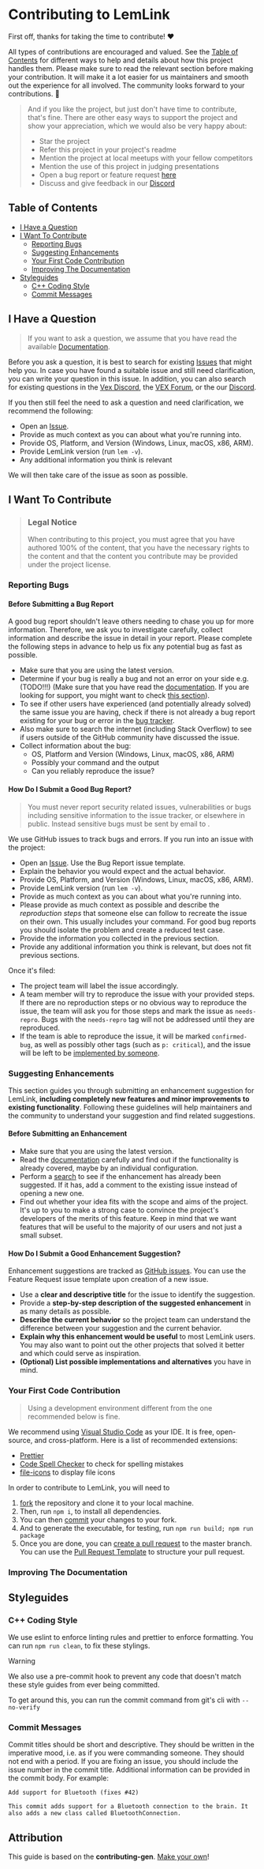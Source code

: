 <!-- omit in toc -->
# Contributing to LemLink

First off, thanks for taking the time to contribute! ❤️

All types of contributions are encouraged and valued. See the [Table of Contents](#table-of-contents) for different ways to help and details about how this project handles them. Please make sure to read the relevant section before making your contribution. It will make it a lot easier for us maintainers and smooth out the experience for all involved. The community looks forward to your contributions. 🎉

> And if you like the project, but just don't have time to contribute, that's fine. There are other easy ways to support the project and show your appreciation, which we would also be very happy about:
> - Star the project
> - Refer this project in your project's readme
> - Mention the project at local meetups with your fellow competitors
> - Mention the use of this project in judging presentations
> - Open a bug report or feature request [here](https://github.com/LemLib/LemLink/issues/new/choose)
> - Discuss and give feedback in our [Discord](https://discord.gg/pCHr7XZUTj)

<!-- omit in toc -->
## Table of Contents

- [I Have a Question](#i-have-a-question)
- [I Want To Contribute](#i-want-to-contribute)
  - [Reporting Bugs](#reporting-bugs)
  - [Suggesting Enhancements](#suggesting-enhancements)
  - [Your First Code Contribution](#your-first-code-contribution)
  - [Improving The Documentation](#improving-the-documentation)
- [Styleguides](#styleguides)
  - [C++ Coding Style](#c-coding-style)
  - [Commit Messages](#commit-messages)


## I Have a Question

> If you want to ask a question, we assume that you have read the available [Documentation](https://lemlib.github.io/LemLink/).

Before you ask a question, it is best to search for existing [Issues](https://github.com/LemLib/LemLink/issues) that might help you. In case you have found a suitable issue and still need clarification, you can write your question in this issue. In addition, you can also search for existing questions in the [Vex Discord](https://discord.gg/VUStG8p), the [VEX Forum](https://www.vexforum.com/), or the our [Discord](https://discord.gg/pCHr7XZUTj).


If you then still feel the need to ask a question and need clarification, we recommend the following:

- Open an [Issue](https://github.com/LemLib/LemLink/issues/new).
- Provide as much context as you can about what you're running into.
- Provide OS, Platform, and Version (Windows, Linux, macOS, x86, ARM).
- Provide LemLink version (run `lem -v`).
- Any additional information you think is relevant

We will then take care of the issue as soon as possible.

<!--
You might want to create a separate issue tag for questions and include it in this description. People should then tag their issues accordingly.

Depending on how large the project is, you may want to outsource the questioning, e.g. to Stack Overflow or Gitter. You may add additional contact and information possibilities:
- IRC
- Slack
- Gitter
- Stack Overflow tag
- Blog
- FAQ
- Roadmap
- E-Mail List
- Forum
-->

## I Want To Contribute

> ### Legal Notice <!-- omit in toc -->
> When contributing to this project, you must agree that you have authored 100% of the content, that you have the necessary rights to the content and that the content you contribute may be provided under the project license.

### Reporting Bugs

<!-- omit in toc -->
#### Before Submitting a Bug Report

A good bug report shouldn't leave others needing to chase you up for more information. Therefore, we ask you to investigate carefully, collect information and describe the issue in detail in your report. Please complete the following steps in advance to help us fix any potential bug as fast as possible.

- Make sure that you are using the latest version.
- Determine if your bug is really a bug and not an error on your side e.g. (TODO!!!) (Make sure that you have read the [documentation](https://lemlib.github.io/LemLink/). If you are looking for support, you might want to check [this section](#i-have-a-question)).
- To see if other users have experienced (and potentially already solved) the same issue you are having, check if there is not already a bug report existing for your bug or error in the [bug tracker](https://github.com/LemLib/LemLink/issues?q=label%3Abug).
- Also make sure to search the internet (including Stack Overflow) to see if users outside of the GitHub community have discussed the issue.
- Collect information about the bug:
  - OS, Platform and Version (Windows, Linux, macOS, x86, ARM)
  - Possibly your command and the output
  - Can you reliably reproduce the issue? 

<!-- omit in toc -->
#### How Do I Submit a Good Bug Report?

> You must never report security related issues, vulnerabilities or bugs including sensitive information to the issue tracker, or elsewhere in public. Instead sensitive bugs must be sent by email to .
<!-- You may add a PGP key to allow the messages to be sent encrypted as well. -->

We use GitHub issues to track bugs and errors. If you run into an issue with the project:

- Open an [Issue](https://github.com/LemLib/LemLink/issues/new). Use the Bug Report issue template.
- Explain the behavior you would expect and the actual behavior.
- Provide OS, Platform, and Version (Windows, Linux, macOS, x86, ARM).
- Provide LemLink version (run `lem -v`).
- Provide as much context as you can about what you're running into.
- Please provide as much context as possible and describe the *reproduction steps* that someone else can follow to recreate the issue on their own. This usually includes your command. For good bug reports you should isolate the problem and create a reduced test case.
- Provide the information you collected in the previous section.
- Provide any additional information you think is relevant, but does not fit previous sections.

Once it's filed:

- The project team will label the issue accordingly.
- A team member will try to reproduce the issue with your provided steps. If there are no reproduction steps or no obvious way to reproduce the issue, the team will ask you for those steps and mark the issue as `needs-repro`. Bugs with the `needs-repro` tag will not be addressed until they are reproduced.
- If the team is able to reproduce the issue, it will be marked `confirmed-bug`, as well as possibly other tags (such as `p: critical`), and the issue will be left to be [implemented by someone](#your-first-code-contribution).


### Suggesting Enhancements

This section guides you through submitting an enhancement suggestion for LemLink, **including completely new features and minor improvements to existing functionality**. Following these guidelines will help maintainers and the community to understand your suggestion and find related suggestions.

<!-- omit in toc -->
#### Before Submitting an Enhancement

- Make sure that you are using the latest version.
- Read the [documentation](https://lemlib.github.io/LemLink/) carefully and find out if the functionality is already covered, maybe by an individual configuration.
- Perform a [search](https://github.com/LemLib/LemLink/issues) to see if the enhancement has already been suggested. If it has, add a comment to the existing issue instead of opening a new one.
- Find out whether your idea fits with the scope and aims of the project. It's up to you to make a strong case to convince the project's developers of the merits of this feature. Keep in mind that we want features that will be useful to the majority of our users and not just a small subset.

<!-- omit in toc -->
#### How Do I Submit a Good Enhancement Suggestion?

Enhancement suggestions are tracked as [GitHub issues](https://github.com/LemLib/LemLink/issues). You can use the Feature Request issue template upon creation of a new issue.

- Use a **clear and descriptive title** for the issue to identify the suggestion.
- Provide a **step-by-step description of the suggested enhancement** in as many details as possible.
- **Describe the current behavior** so the project team can understand the difference between your suggestion and the current behavior.
- **Explain why this enhancement would be useful** to most LemLink users. You may also want to point out the other projects that solved it better and which could serve as inspiration.
- **(Optional) List possible implementations and alternatives** you have in mind.

<!-- You might want to create an issue template for enhancement suggestions that can be used as a guide and that defines the structure of the information to be included. If you do so, reference it here in the description. -->

### Your First Code Contribution

> Using a development environment different from the one recommended below is fine.

We recommend using [Visual Studio Code](https://code.visualstudio.com/) as your IDE. It is free, open-source, and cross-platform.
Here is a list of recommended extensions:
- [Prettier](https://marketplace.visualstudio.com/items?itemName=esbenp.prettier-vscode)
- [Code Spell Checker](https://marketplace.visualstudio.com/items?itemName=streetsidesoftware.code-spell-checker) to check for spelling mistakes
- [file-icons](https://marketplace.visualstudio.com/items?itemName=file-icons.file-icons) to display file icons

In order to contribute to LemLink, you will need to 
1. [fork](https://help.github.com/en/github/getting-started-with-github/fork-a-repo) the repository and clone it to your local machine. 
2. Then, run `npm i`, to install all dependencies.
3. You can then [commit](#commit-messages) your changes to your fork. 
4. And to generate the executable, for testing, run `npm run build; npm run package`
5. Once you are done, you can [create a pull request](https://help.github.com/en/github/collaborating-with-issues-and-pull-requests/creating-a-pull-request) to the master branch. You can use the [Pull Request Template](.github/PULL_REQUEST_TEMPLATE.md) to structure your pull request.



### Improving The Documentation
<!-- TODO
Updating, improving and correcting the documentation

-->

## Styleguides

### C++ Coding Style

We use eslint to enforce linting rules and prettier to enforce formatting. You can run `npm run clean`, to fix these stylings. 

> [!WARNING]
> We also use a pre-commit hook to prevent any code that doesn't match these style guides from ever being committed.
> 
> To get around this, you can run the commit command from git's cli with `--no-verify`

### Commit Messages
Commit titles should be short and descriptive. They should be written in the imperative mood, i.e. as if you were commanding someone. They should not end with a period. If you are fixing an issue, you should include the issue number in the commit title. Additional information can be provided in the commit body. For example:

```
Add support for Bluetooth (fixes #42)

This commit adds support for a Bluetooth connection to the brain. It also adds a new class called BluetoothConnection.
```

<!-- omit in toc -->
## Attribution
This guide is based on the **contributing-gen**. [Make your own](https://github.com/bttger/contributing-gen)!